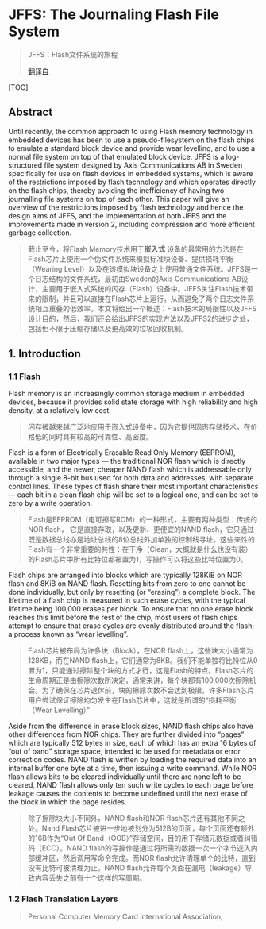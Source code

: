 # JFFS: The Journaling Flash File System

> JFFS：Flash文件系统的旅程
>
> [翻译自](https://sourceware.org/jffs2/jffs2.pdf)

[TOC]



## Abstract

Until recently, the common approach to using Flash memory technology in embedded devices has been to use a pseudo-filesystem on the flash chips to emulate a standard block device and provide wear levelling, and to use a normal file system on top of that emulated block device. JFFS is a log-structured file system designed by Axis Communications AB in Sweden specifically for use on flash devices in embedded systems, which is aware of the restrictions imposed by flash technology and which operates directly on the flash chips, thereby avoiding the inefficiency of having two journalling file systems on top of each other. This paper will give an overview of the restrictions imposed by flash technology and hence the design aims of JFFS, and the implementation of both JFFS and the improvements made in version 2, including compression and more efficient garbage collection.

> 截止至今，将Flash Memory技术用于**嵌入式** 设备的最常用的方法是在Flash芯片上使用一个伪文件系统来模拟标准块设备、提供损耗平衡（Wearing Level）以及在该模拟块设备之上使用普通文件系统。JFFS是一个日志结构的文件系统，最初由Sweden的Axis Communications AB设计，主要用于嵌入式系统的闪存（Flash）设备中。JFFS关注Flash技术带来的限制，并且可以直接在Flash芯片上运行，从而避免了两个日志文件系统相互重叠的低效率。本文将给出一个概述：Flash技术的局限性以及JFFS设计目的，然后，我们还会给出JFFS的实现方法以及JFFS2的进步之处，包括但不限于压缩存储以及更高效的垃圾回收机制。



## 1. Introduction

### 1.1 Flash

Flash memory is an increasingly common storage medium in embedded devices, because it provides solid state storage with high reliability and high density, at a relatively low cost.

> 闪存被越来越广泛地应用于嵌入式设备中，因为它提供固态存储技术，在价格低的同时具有较高的可靠性、高密度。

Flash is a form of Electrically Erasable Read Only Memory (EEPROM), available in two major types — the traditional NOR flash which is directly accessible, and the newer, cheaper NAND flash which is addressable only through a single 8-bit bus used for both data and addresses, with separate control lines. These types of flash share their most important characteristics — each bit in a clean flash chip will be set to a logical one, and can be set to zero by a write operation.

> Flash是EEPROM（电可擦写ROM）的一种形式，主要有两种类型：传统的NOR flash， 它是直接存取，以及更新、更便宜的NAND flash，它只通过既是数据总线亦是地址总线的8位总线外加单独的控制线寻址。这些来性的Flash有一个非常重要的共性：在干净（Clean，大概就是什么也没有装）的Flash芯片中所有比特位都被置为1，写操作可以将这些比特位置为0。

Flash chips are arranged into blocks which are typically 128KiB on NOR flash and 8KiB on NAND flash. Resetting bits from zero to one cannot be done individually, but only by resetting (or “erasing”) a complete block. The lifetime of a flash chip is measured in such erase cycles, with the typical lifetime being 100,000 erases per block. To ensure that no one erase block reaches this limit before the rest of the chip, most users of flash chips attempt to ensure that erase cycles are evenly distributed around the flash; a process known as “wear levelling”.

> Flash芯片被布局为许多块（Block），在NOR flash上，这些块大小通常为128KB，而在NAND flash上，它们通常为8KB。我们不能单独将比特位从0置为1，只能通过擦除整个块的方式才行，这是Flash的特点。Flash芯片的生命周期正是由擦除次数所决定，通常来讲，每个块都有100,000次擦除机会。为了确保在芯片退休前，块的擦除次数不会达到极限，许多Flash芯片用户尝试保证擦除均匀发生在Flash芯片中，这就是所谓的“损耗平衡（Wear Levelling）”

Aside from the difference in erase block sizes, NAND flash chips also have other differences from NOR chips. They are further divided into “pages” which are typically 512 bytes in size, each of which has an extra 16 bytes of “out of band” storage space, intended to be used for metadata or error correction codes. NAND flash is written by loading the required data into an internal buffer one byte at a time, then issuing a write command. While NOR flash allows bits to be cleared individually until there are none left to be cleared, NAND flash allows only ten such write cycles to each page before leakage causes the contents to become undefined until the next erase of the block in which the page resides.

> 除了擦除块大小不同外，NAND flash和NOR flash芯片还有其他不同之处。Nand Flash芯片被进一步地被划分为512B的页面，每个页面还有额外的16B作为“Out Of Band（OOB）”存储空间，目的用于存储元数据或者纠错码（ECC）。NAND flash的写操作是通过将所需的数据一次一个字节送入内部缓冲区，然后调用写命令完成。而NOR flash允许清理单个的比特，直到没有比特可被清理为止。NAND flash允许每个页面在漏电（leakage）导致内容丢失之前有十个这样的写周期。

### 1.2 Flash Translation Layers

> Personal Computer Memory Card International Association, 

